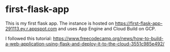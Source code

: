 # first-flask-app
This is my first flask app.
The instance is hosted on <a href = "https://first-flask-app-291113.ey.r.appspot.com" target="_blank">https://first-flask-app-291113.ey.r.appspot.com</a> and uses App Engine and Cloud Build on GCP.

I followed this tutorial: https://www.freecodecamp.org/news/how-to-build-a-web-application-using-flask-and-deploy-it-to-the-cloud-3551c985e492/